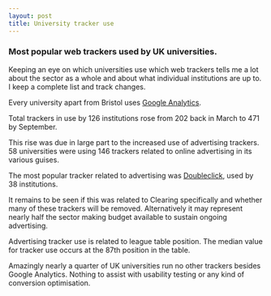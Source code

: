 ```yaml
---
layout: post
title: University tracker use
---
```


### Most popular web trackers used by UK universities.

Keeping an eye on which universities use which web trackers tells me a lot about the sector as a whole and about what individual institutions are up to. I keep a complete list and track changes.

Every university apart from Bristol uses [Google Analytics](http://www.theguardian.com/technology/2012/apr/23/google-tracking-trackers-cookies-web-monitoring).

Total trackers in use by 126 institutions rose from 202 back in March to 471 by September.

This rise was due in large part to the increased use of advertising trackers. 58 universities were using 146 trackers related to online advertising in its various guises.

The most popular tracker related to advertising was [Doubleclick](http://www.theguardian.com/technology/2012/apr/23/doubleclick-tracking-trackers-cookies-web-monitoring), used by 38 institutions.

It remains to be seen if this was related to Clearing specifically and whether many of these trackers will be removed. Alternatively it may represent nearly half the sector making budget available to sustain ongoing advertising.

Advertising tracker use is related to league table position. The median value for tracker use occurs at the 87th position in the table.

Amazingly nearly a quarter of UK universities run no other trackers besides Google Analytics. Nothing to assist with usability testing or any kind of conversion optimisation.

